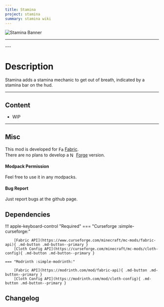 ```yaml
---
title: Stamina
project: stamina
summary: stamina wiki
---
```

<script src="/wiki/javascripts/data.js"></script>
<script src="/wiki/javascripts/sidebar.js" id="stamina"></script>

![Stamina Banner](/wiki/assets/general/banner/staminabanner.png)

---
<div id="showcase-gallery" modid="stamina" image_1="stamina_image_1"></div>
<script src="/wiki/javascripts/showcase.js"></script>
---

# Description
Stamina adds a stamina mechanic to get out of breath, indicated by a stamina bar on the hud.

---
## Content
- WIP
<!-- - [Block List](/wiki/mods/stamina/Blocks/#list-of-blocks)
- [Entity List](/wiki/mods/stamina/Entities/#list-of-entities)
- [Item List](/wiki/mods/stamina/Items/#list-of-items)
- [Structure List](/wiki/mods/stamina/Structures/#list-of-structures) -->
  
---
## Misc
This mod is developed for <img src="https://fabricmc.net/assets/logo.png" alt="Fabric" width="16" height="16" style="position: relative; top: 3px;"> [Fabric](https://fabricmc.net/).  
There are no plans to develop a <img src="https://neoforged.net/img/authors/neoforged.png" alt="NeoForged" width="16" height="16" style="position: relative; top: 3px;"> [Forge](https://neoforged.net/) version.  

#### Modpack Permission
Feel free to use it in any modpacks.  

#### Bug Report
Just report bugs at the github page.  

## Dependencies

!!! apple-keyboard-control "Required"
    === "Curseforge :simple-curseforge:"

        [Fabric API](https://www.curseforge.com/minecraft/mc-mods/fabric-api){ .md-button .md-button--primary }
        [Cloth Config API](https://curseforge.com/minecraft/mc-mods/cloth-config){ .md-button .md-button--primary }

    === "Modrinth :simple-modrinth:"

        [Fabric API](https://modrinth.com/mod/fabric-api){ .md-button .md-button--primary }
        [Cloth Config API](https://modrinth.com/mod/cloth-config){ .md-button .md-button--primary }

## Changelog
<script src="https://cdn.jsdelivr.net/npm/marked/marked.min.js"></script>
<div id="log" modid="staminaz"></div>
